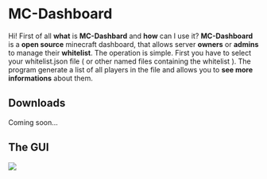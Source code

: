 # MC-Dashboard

Hi! First of all **what** is **MC-Dashbard** and **how** can I use it? **MC-Dashboard** is a **open source** minecraft dashboard, that allows server **owners** or **admins** to manage their **whitelist**. The operation is simple. First you have to select your whitelist.json file ( or other named files containing the whitelist ). The program generate a list of all players in the file and allows you to **see more informations** about them.


## Downloads

Coming soon...


## The GUI

![](https://github.com/ju-dev-16/mc-dashboard/tree/main/src/main/resources/de/judev/mcdashboard/gui.jpg)
